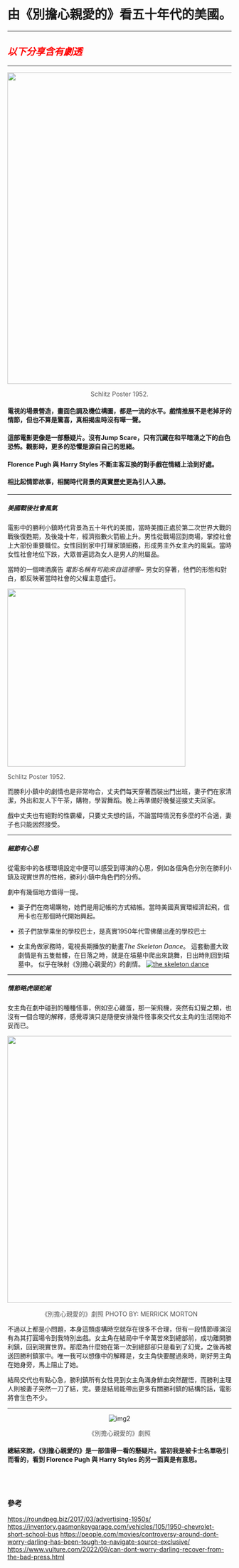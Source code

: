 # 由《別擔心親愛的》看五十年代的美國。
---
## <span style="color:#ff0000">*以下分享含有劇透*</span>
---
<span style="text-align:center">

[<img src="https://firebasestorage.googleapis.com/v0/b/stillaw-1b875.appspot.com/o/Dont-Worry-Darling%2F470d1f0df63447dcd305d36bbc8df49b9e-DWD-FP-0058.rhorizontal.w700.webp?alt=media&token=70d759c0-6fc9-462e-8f45-a0b20292e6f5" width="700"/>](https://firebasestorage.googleapis.com/v0/b/stillaw-1b875.appspot.com/o/Dont-Worry-Darling%2F470d1f0df63447dcd305d36bbc8df49b9e-DWD-FP-0058.rhorizontal.w700.webp?alt=media&token=70d759c0-6fc9-462e-8f45-a0b20292e6f5)
<div style="color:#000000ad">Schlitz Poster 1952. </div>

</span>

#### 電視的場景營造，畫面色調及機位構圖，都是一流的水平。戲情推展不是老掉牙的情節，但也不算是驚喜，真相揭盅時沒有嘩一聲。
#### 這部電影更像是一部懸疑片。沒有Jump Scare，只有沉藏在和平暗湧之下的白色恐怖。觀影時，更多的恐懼是源自自己的思緒。
#### Florence Pugh 與 Harry Styles 不斷主客互換的對手戲在情緒上洽到好處。
#### 相比起情節故事，相關時代背景的真實歷史更為引人入勝。

--- 
##### 美國戰後社會風氣
電影中的勝利小鎮時代背景為五十年代的美國，當時美國正處於第二次世界大戰的戰後復甦期，及後幾十年，經濟指數火箭級上升。男性從戰場回到商場，掌控社會上大部份重要職位。女性回到家中打理家頭細務，形成男主外女主內的風氣。當時女性社會地位下跌，大眾普遍認為女人是男人的附屬品。

當時的一個啤酒廣告 *電影名稱有可能來自這裡喔~*
男女的穿著，他們的形態和對白，都反映著當時社會的父權主意盛行。

[<img src="https://roundpeg.biz/wp-content/uploads/2017/02/unnamed-2.jpg" width="400"/>](https://roundpeg.biz/wp-content/uploads/2017/02/unnamed-2.jpg)
<div style="color:#000000ad">Schlitz Poster 1952. </div>


而勝利小鎮中的劇情也是非常吻合，丈夫們每天穿著西裝出門出班，妻子們在家清潔，外出和友人下午茶，購物，學習舞蹈。晚上再準備好晚餐迎接丈夫回家。

戲中丈夫也有絕對的性霸權，只要丈夫想的話，不論當時情況有多麼的不合適，妻子也只能因然接受。

---
##### 細節有心思
從電影中的各樣環境設定中便可以感受到導演的心思，例如各個角色分別在勝利小鎮及現實世界的性格，勝利小鎮中角色們的分佈。

劇中有幾個地方值得一提。

- 妻子們在商場購物，她們是用記帳的方式結帳。當時美國真實環經濟起飛，信用卡也在那個時代開始興起。

- 孩子們放學乘坐的學校巴士，是真實1950年代雪佛蘭出產的學校巴士

- 女主角做家務時，電視長期播放的動畫*The Skeleton Dance*。 
這套動畫大致劇情是有五隻骷髏，在日落之時，就是在墳墓中爬出來跳舞，日出時則回到墳墓中。
似乎在映射《別擔心親愛的》的劇情。
[![the skeleton dance](https://img.youtube.com/vi/vOGhAV-84iI/0.jpg)](https://www.youtube.com/watch?v=vOGhAV-84iI)
---
##### 情節略虎頭蛇尾
女主角在劇中碰到的種種怪事，例如空心雞蛋，那一架飛機，突然有幻覺之類，也沒有一個合理的解釋，感覺導演只是隨便安排幾件怪事來交代女主角的生活開始不妥而已。

<span style="text-align:center">

[<img src="https://firebasestorage.googleapis.com/v0/b/stillaw-1b875.appspot.com/o/Dont-Worry-Darling%2Fflorence-pugh-dont-worry-darling-770c62b97a2e4d78837014a8ddcbd748.webp?alt=media&token=892ea1b7-3c54-47b8-b23b-7972d0be2284" width="600"/>](https://firebasestorage.googleapis.com/v0/b/stillaw-1b875.appspot.com/o/Dont-Worry-Darling%2Fflorence-pugh-dont-worry-darling-770c62b97a2e4d78837014a8ddcbd748.webp?alt=media&token=892ea1b7-3c54-47b8-b23b-7972d0be2284)
<div style="color:#000000ad">《別擔心親愛的》劇照 PHOTO BY: MERRICK MORTON</div>

</span>


不過以上都是小問題，本身這類虛構時空就存在很多不合理，但有一段情節導演沒有為其打圓場令到我特別出戲。女主角在結局中千辛萬苦來到總部前，成功離開勝利鎮，回到現實世界。那麼為什麼她在第一次到總部卻只是看到了幻覺，之後再被送回勝利鎮家中。唯一我可以想像中的解釋是，女主角快要醒過來時，剛好男主角在她身旁，馬上阻止了她。

結局交代也有點心急，勝利鎮所有女性見到女主角滿身鮮血突然醒悟，而勝利主理人則被妻子突然一刀了結，完。要是結局能帶出更多有關勝利鎮的結構的話，電影將會生色不少。

---
<span style="text-align:center">

![img2](https://firebasestorage.googleapis.com/v0/b/stillaw-1b875.appspot.com/o/Dont-Worry-Darling%2F536464a0f2056a634dec9d2a0ced3e99c1-dwd-lede.rhorizontal.w700.webp?alt=media&token=5867c833-0bd9-4faf-8e99-23c28fd4c493)
<div style="color:#000000ad">《別擔心親愛的》劇照</div>


</span>



#### 總結來說，《別擔心親愛的》是一部值得一看的懸疑片。當初我是被卡士名單吸引而看的，看到 Florence Pugh 與 Harry Styles 的另一面真是有意思。

<br>
<br>

### 參考
https://roundpeg.biz/2017/03/advertising-1950s/
https://inventory.gasmonkeygarage.com/vehicles/105/1950-chevrolet-short-school-bus
https://people.com/movies/controversy-around-dont-worry-darling-has-been-tough-to-navigate-source-exclusive/
https://www.vulture.com/2022/09/can-dont-worry-darling-recover-from-the-bad-press.html